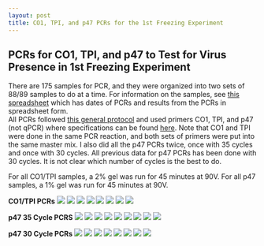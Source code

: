 ```yaml
---
layout: post
title: CO1, TPI, and p47 PCRs for the 1st Freezing Experiment
---
```


## PCRs for CO1, TPI, and p47 to Test for Virus Presence in 1st Freezing Experiment 

There are 175 samples for PCR, and they were organized into two sets of 88/89 samples to do at a time. For information on the samples, see [this spreadsheet](https://docs.google.com/spreadsheets/d/1a0DyxHrYie6XQzd8wdEeOkemMl94IrNcSeTQ3W0gr8A/edit#gid=818528799) which has dates of PCRs and results from the PCRs in spreadsheet form.  
All PCRs followed [this general protocol](https://github.com/meschedl/Unckless_Lab_Resources/blob/main/protocols/PCR_protocol_general.md) and used primers CO1, TPI, and p47 (not qPCR) where specifications can be found [here](https://docs.google.com/spreadsheets/d/1IaLLjsa4SXJr90wUi8xyE1dYvWmHsbThSz3d8N9KaK0/edit#gid=0). Note that CO1 and TPI were done in the same PCR reaction, and both sets of primers were put into the same master mix. I also did all the p47 PCRs twice, once with 35 cycles and once with 30 cycles. All previous data for p47 PCRs has been done with 30 cycles. It is not clear which number of cycles is the best to do. 

For all CO1/TPI samples, a 2% gel was run for 45 minutes at 90V. For all p47 samples, a 1% gel was run for 45 minutes at 90V. 

**CO1/TPI PCRs**
![](https://raw.githubusercontent.com/meschedl/Unckless-Lab-Notebook-Maggie/master/images/20230620-COI-TPI-1st-88-gel-1.jpeg)
![](https://raw.githubusercontent.com/meschedl/Unckless-Lab-Notebook-Maggie/master/images/20230620-COI-TPI-1st-88-gel-2.jpeg)
![](https://raw.githubusercontent.com/meschedl/Unckless-Lab-Notebook-Maggie/master/images/20230620-COI-TPI-1st-88-gel-3.jpeg)
![](https://raw.githubusercontent.com/meschedl/Unckless-Lab-Notebook-Maggie/master/images/20230620-COI-TPI-1st-88-gel-4.jpeg)
![](https://raw.githubusercontent.com/meschedl/Unckless-Lab-Notebook-Maggie/master/images/20230622-2nd-88-CO1-TPI-gel-1.jpeg)
![](https://raw.githubusercontent.com/meschedl/Unckless-Lab-Notebook-Maggie/master/images/20230622-2nd-88-CO1-TPI-gel-2.jpeg)
![](https://raw.githubusercontent.com/meschedl/Unckless-Lab-Notebook-Maggie/master/images/20230622-2nd-88-CO1-TPI-gel-3.jpeg)
![](https://raw.githubusercontent.com/meschedl/Unckless-Lab-Notebook-Maggie/master/images/20230622-2nd-88-CO1-TPI-gel-4.jpeg)

**p47 35 Cycle PCRS**
![](https://raw.githubusercontent.com/meschedl/Unckless-Lab-Notebook-Maggie/master/images/20230620-p47-1st-88-gel-1.jpeg)
![](https://raw.githubusercontent.com/meschedl/Unckless-Lab-Notebook-Maggie/master/images/20230620-p47-1st-88-gel-2.jpeg)
![](https://raw.githubusercontent.com/meschedl/Unckless-Lab-Notebook-Maggie/master/images/20230620-p47-1st-88-gel-3.jpeg)
![](https://raw.githubusercontent.com/meschedl/Unckless-Lab-Notebook-Maggie/master/images/20230620-p47-1st-88-gel-4.jpeg)
![](https://raw.githubusercontent.com/meschedl/Unckless-Lab-Notebook-Maggie/master/images/20230620-p47-1st-88-gel-5.jpeg)
![](https://raw.githubusercontent.com/meschedl/Unckless-Lab-Notebook-Maggie/master/images/20230622-p47-2nd-88-gel-1.jpeg)
![](https://raw.githubusercontent.com/meschedl/Unckless-Lab-Notebook-Maggie/master/images/20230622-p47-2nd-88-gel-2.jpeg)
![](https://raw.githubusercontent.com/meschedl/Unckless-Lab-Notebook-Maggie/master/images/20230622-p47-2nd-88-gel-3.jpeg)
![](https://raw.githubusercontent.com/meschedl/Unckless-Lab-Notebook-Maggie/master/images/20230622-p47-2nd-88-gel-4.jpeg)

**p47 30 Cycle PCRs**
![](https://raw.githubusercontent.com/meschedl/Unckless-Lab-Notebook-Maggie/master/images/20230625-p47-30-cycle-1st-88-1.jpeg)
![](https://raw.githubusercontent.com/meschedl/Unckless-Lab-Notebook-Maggie/master/images/20230625-p47-30-cycle-1st-88-2.jpeg)
![](https://raw.githubusercontent.com/meschedl/Unckless-Lab-Notebook-Maggie/master/images/20230625-p47-30-cycle-1st-88-3.jpeg)
![](https://raw.githubusercontent.com/meschedl/Unckless-Lab-Notebook-Maggie/master/images/20230625-p47-30-cycle-1st-88-4.jpeg)
![](https://raw.githubusercontent.com/meschedl/Unckless-Lab-Notebook-Maggie/master/images/20230625-2nd-88-p47-30-gel-1.jpeg)
![](https://raw.githubusercontent.com/meschedl/Unckless-Lab-Notebook-Maggie/master/images/20230625-2nd-88-p47-30-gel-2.jpeg)
![](https://raw.githubusercontent.com/meschedl/Unckless-Lab-Notebook-Maggie/master/images/20230625-p47-30-cycle-2nd-88-4.jpeg)
![](https://raw.githubusercontent.com/meschedl/Unckless-Lab-Notebook-Maggie/master/images/20230625-p47-30-cycle-2nd-88-5.jpeg)